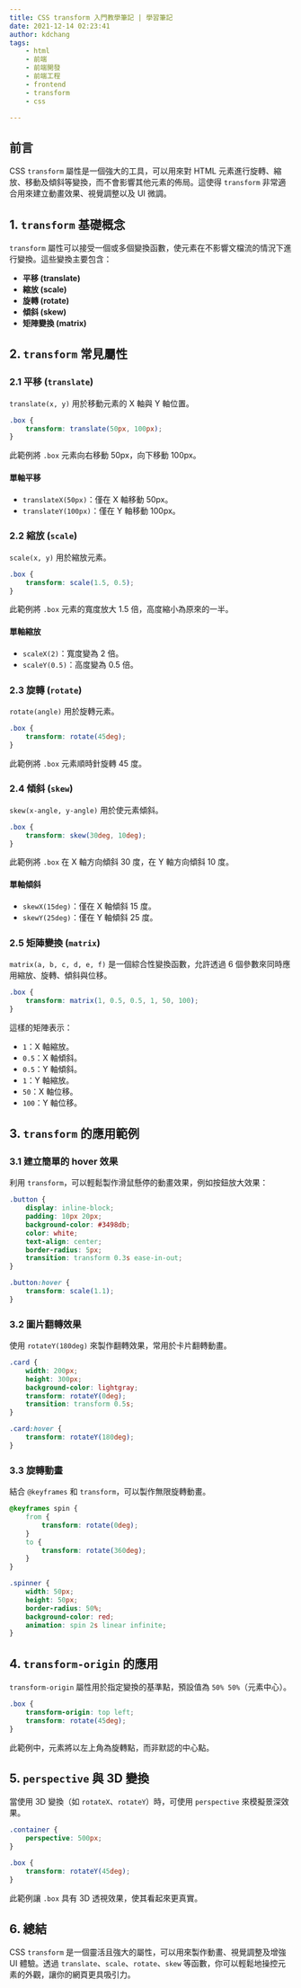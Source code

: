 ```yaml
---
title: CSS transform 入門教學筆記 | 學習筆記
date: 2021-12-14 02:23:41
author: kdchang
tags: 
    - html
    - 前端
    - 前端開發
    - 前端工程
    - frontend
    - transform
    - css

---
```


## 前言
CSS `transform` 屬性是一個強大的工具，可以用來對 HTML 元素進行旋轉、縮放、移動及傾斜等變換，而不會影響其他元素的佈局。這使得 `transform` 非常適合用來建立動畫效果、視覺調整以及 UI 微調。

## 1. `transform` 基礎概念

`transform` 屬性可以接受一個或多個變換函數，使元素在不影響文檔流的情況下進行變換。這些變換主要包含：
- **平移 (translate)**
- **縮放 (scale)**
- **旋轉 (rotate)**
- **傾斜 (skew)**
- **矩陣變換 (matrix)**

## 2. `transform` 常見屬性

### 2.1 平移 (`translate`)
`translate(x, y)` 用於移動元素的 X 軸與 Y 軸位置。

```css
.box {
    transform: translate(50px, 100px);
}
```

此範例將 `.box` 元素向右移動 50px，向下移動 100px。

#### 單軸平移
- `translateX(50px)`：僅在 X 軸移動 50px。
- `translateY(100px)`：僅在 Y 軸移動 100px。

### 2.2 縮放 (`scale`)
`scale(x, y)` 用於縮放元素。

```css
.box {
    transform: scale(1.5, 0.5);
}
```
此範例將 `.box` 元素的寬度放大 1.5 倍，高度縮小為原來的一半。

#### 單軸縮放
- `scaleX(2)`：寬度變為 2 倍。
- `scaleY(0.5)`：高度變為 0.5 倍。

### 2.3 旋轉 (`rotate`)
`rotate(angle)` 用於旋轉元素。

```css
.box {
    transform: rotate(45deg);
}
```
此範例將 `.box` 元素順時針旋轉 45 度。

### 2.4 傾斜 (`skew`)
`skew(x-angle, y-angle)` 用於使元素傾斜。

```css
.box {
    transform: skew(30deg, 10deg);
}
```
此範例將 `.box` 在 X 軸方向傾斜 30 度，在 Y 軸方向傾斜 10 度。

#### 單軸傾斜
- `skewX(15deg)`：僅在 X 軸傾斜 15 度。
- `skewY(25deg)`：僅在 Y 軸傾斜 25 度。

### 2.5 矩陣變換 (`matrix`)
`matrix(a, b, c, d, e, f)` 是一個綜合性變換函數，允許透過 6 個參數來同時應用縮放、旋轉、傾斜與位移。

```css
.box {
    transform: matrix(1, 0.5, 0.5, 1, 50, 100);
}
```
這樣的矩陣表示：
- `1`：X 軸縮放。
- `0.5`：X 軸傾斜。
- `0.5`：Y 軸傾斜。
- `1`：Y 軸縮放。
- `50`：X 軸位移。
- `100`：Y 軸位移。

## 3. `transform` 的應用範例

### 3.1 建立簡單的 hover 效果
利用 `transform`，可以輕鬆製作滑鼠懸停的動畫效果，例如按鈕放大效果：

```css
.button {
    display: inline-block;
    padding: 10px 20px;
    background-color: #3498db;
    color: white;
    text-align: center;
    border-radius: 5px;
    transition: transform 0.3s ease-in-out;
}

.button:hover {
    transform: scale(1.1);
}
```

### 3.2 圖片翻轉效果
使用 `rotateY(180deg)` 來製作翻轉效果，常用於卡片翻轉動畫。

```css
.card {
    width: 200px;
    height: 300px;
    background-color: lightgray;
    transform: rotateY(0deg);
    transition: transform 0.5s;
}

.card:hover {
    transform: rotateY(180deg);
}
```

### 3.3 旋轉動畫
結合 `@keyframes` 和 `transform`，可以製作無限旋轉動畫。

```css
@keyframes spin {
    from {
        transform: rotate(0deg);
    }
    to {
        transform: rotate(360deg);
    }
}

.spinner {
    width: 50px;
    height: 50px;
    border-radius: 50%;
    background-color: red;
    animation: spin 2s linear infinite;
}
```

## 4. `transform-origin` 的應用
`transform-origin` 屬性用於指定變換的基準點，預設值為 `50% 50%`（元素中心）。

```css
.box {
    transform-origin: top left;
    transform: rotate(45deg);
}
```

此範例中，元素將以左上角為旋轉點，而非默認的中心點。

## 5. `perspective` 與 3D 變換
當使用 3D 變換（如 `rotateX`、`rotateY`）時，可使用 `perspective` 來模擬景深效果。

```css
.container {
    perspective: 500px;
}

.box {
    transform: rotateY(45deg);
}
```
此範例讓 `.box` 具有 3D 透視效果，使其看起來更真實。

## 6. 總結
CSS `transform` 是一個靈活且強大的屬性，可以用來製作動畫、視覺調整及增強 UI 體驗。透過 `translate`、`scale`、`rotate`、`skew` 等函數，你可以輕鬆地操控元素的外觀，讓你的網頁更具吸引力。

